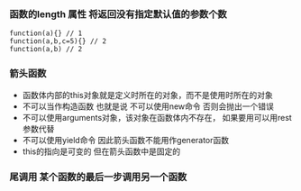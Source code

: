 
### 函数的length 属性 将返回没有指定默认值的参数个数
```
function(a){} // 1
function(a,b,c=5){} // 2
function(a,b) // 2
```

### 箭头函数
- 函数体内部的this对象就是定义时所在的对象，而不是使用时所在的对象
- 不可以当作构造函数 也就是说 不可以使用new命令 否则会抛出一个错误
- 不可以使用arguments对象，该对象在函数体内不存在， 如果要用可以用rest参数代替
- 不可以使用yield命令 因此箭头函数不能用作generator函数
- this的指向是可变的 但在箭头函数中是固定的

### 尾调用 某个函数的最后一步调用另一个函数